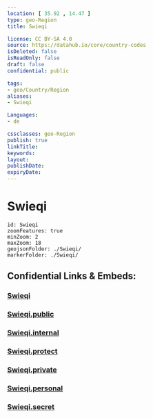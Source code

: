 ```yaml
---
location: [ 35.92 , 14.47 ] 
type: geo-Region
title: Swieqi

license: CC BY-SA 4.0
source: https://datahub.io/core/country-codes
isDeleted: false
isReadOnly: false
draft: false
confidential: public

tags:
- geo/Country/Region
aliases:
- Swieqi

Languages:
- de

cssclasses: geo-Region
publish: true
linkTitle: 
keywords: 
layout: 
publishDate: 
expiryDate: 
---
```


# Swieqi

```leaflet
id: Swieqi
zoomFeatures: true 
minZoom: 2 
maxZoom: 18
geojsonFolder: ./Swieqi/
markerFolder: ./Swieqi/
```


## Confidential Links & Embeds: 

### [Swieqi](/_Standards/Earth/Continent/Europe/Europe~South/Malta/Regions~Malta/Tramuntana/counties~Tramuntana/Swieqi.md) 

### [Swieqi.public](/_public/Earth/Continent/Europe/Europe~South/Malta/Regions~Malta/Tramuntana/counties~Tramuntana/Swieqi.public.md) 

### [Swieqi.internal](/_internal/Earth/Continent/Europe/Europe~South/Malta/Regions~Malta/Tramuntana/counties~Tramuntana/Swieqi.internal.md) 

### [Swieqi.protect](/_protect/Earth/Continent/Europe/Europe~South/Malta/Regions~Malta/Tramuntana/counties~Tramuntana/Swieqi.protect.md) 

### [Swieqi.private](/_private/Earth/Continent/Europe/Europe~South/Malta/Regions~Malta/Tramuntana/counties~Tramuntana/Swieqi.private.md) 

### [Swieqi.personal](/_personal/Earth/Continent/Europe/Europe~South/Malta/Regions~Malta/Tramuntana/counties~Tramuntana/Swieqi.personal.md) 

### [Swieqi.secret](/_secret/Earth/Continent/Europe/Europe~South/Malta/Regions~Malta/Tramuntana/counties~Tramuntana/Swieqi.secret.md)

